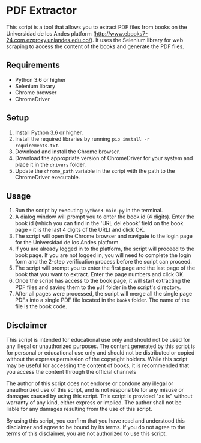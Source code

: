 # PDF Extractor

This script is a tool that allows you to extract PDF files from books on the Universidad de los Andes platform (http://www.ebooks7-24.com.ezproxy.uniandes.edu.co/). It uses the Selenium library for web scraping to access the content of the books and generate the PDF files.


## Requirements

- Python 3.6 or higher
- Selenium library
- Chrome browser
- ChromeDriver

## Setup

1. Install Python 3.6 or higher.
2. Install the required libraries by running `pip install -r requirements.txt`.
3. Download and install the Chrome browser.
4. Download the appropriate version of ChromeDriver for your system and place it in the `drivers` folder.
5. Update the `chrome_path` variable in the script with the path to the ChromeDriver executable.

## Usage

1. Run the script by executing `python3 main.py` in the terminal.
2. A dialog window will prompt you to enter the book id (4 digits). Enter the book id (which you can find in the 'URL del ebook' field on the book page - it is the last 4 digits of the URL) and click OK.
3. The script will open the Chrome browser and navigate to the login page for the Universidad de los Andes platform.
4. If you are already logged in to the platform, the script will proceed to the book page. If you are not logged in, you will need to complete the login form and the 2-step verification process before the script can proceed.
5. The script will prompt you to enter the first page and the last page of the book that you want to extract. Enter the page numbers and click OK.
6. Once the script has access to the book page, it will start extracting the PDF files and saving them to the `pdf` folder in the script's directory.
7. After all pages were processed, the script will merge all the single page PDFs into a single PDF file located in the `books` folder. The name of the file is the book code.


## Disclaimer

This script is intended for educational use only and should not be used for any illegal or unauthorized purposes. The content generated by this script is for personal or educational use only and should not be distributed or copied without the express permission of the copyright holders. While this script may be useful for accessing the content of books, it is recommended that you access the content through the official channels

The author of this script does not endorse or condone any illegal or unauthorized use of this script, and is not responsible for any misuse or damages caused by using this script. This script is provided "as is" without warranty of any kind, either express or implied. The author shall not be liable for any damages resulting from the use of this script.

By using this script, you confirm that you have read and understood this disclaimer and agree to be bound by its terms. If you do not agree to the terms of this disclaimer, you are not authorized to use this script.